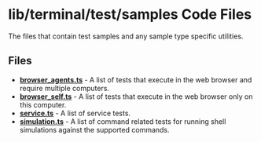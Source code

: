# lib/terminal/test/samples Code Files
The files that contain test samples and any sample type specific utilities.

## Files
<!-- Do not edit below this line.  Contents dynamically populated. -->

* **[browser_agents.ts](browser_agents.ts)** - A list of tests that execute in the web browser and require multiple computers.
* **[browser_self.ts](browser_self.ts)** - A list of tests that execute in the web browser only on this computer.
* **[service.ts](service.ts)**           - A list of service tests.
* **[simulation.ts](simulation.ts)**     - A list of command related tests for running shell simulations against the supported commands.